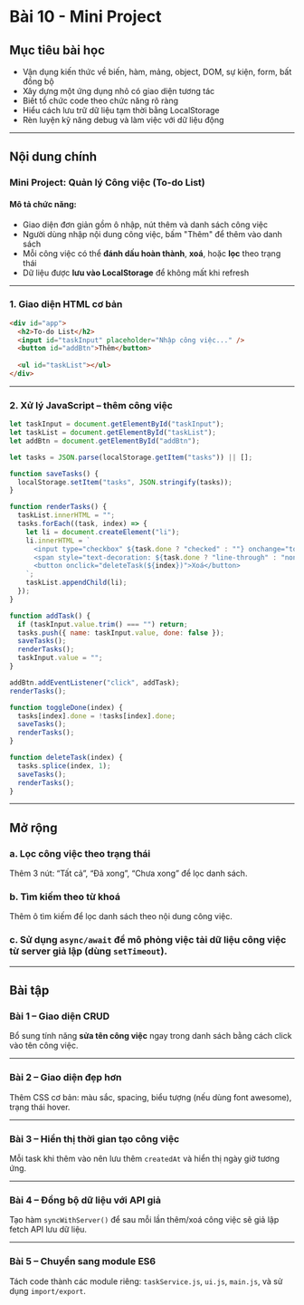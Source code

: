 ﻿# Bài 10 - Mini Project

## Mục tiêu bài học

* Vận dụng kiến thức về biến, hàm, mảng, object, DOM, sự kiện, form, bất đồng bộ
* Xây dựng một ứng dụng nhỏ có giao diện tương tác
* Biết tổ chức code theo chức năng rõ ràng
* Hiểu cách lưu trữ dữ liệu tạm thời bằng LocalStorage
* Rèn luyện kỹ năng debug và làm việc với dữ liệu động

---

## Nội dung chính

### Mini Project: Quản lý Công việc (To-do List)

#### Mô tả chức năng:

* Giao diện đơn giản gồm ô nhập, nút thêm và danh sách công việc
* Người dùng nhập nội dung công việc, bấm "Thêm" để thêm vào danh sách
* Mỗi công việc có thể **đánh dấu hoàn thành**, **xoá**, hoặc **lọc** theo trạng thái
* Dữ liệu được **lưu vào LocalStorage** để không mất khi refresh

---

### 1. Giao diện HTML cơ bản

```html
<div id="app">
  <h2>To-do List</h2>
  <input id="taskInput" placeholder="Nhập công việc..." />
  <button id="addBtn">Thêm</button>
  
  <ul id="taskList"></ul>
</div>
```

---

### 2. Xử lý JavaScript – thêm công việc

```js
let taskInput = document.getElementById("taskInput");
let taskList = document.getElementById("taskList");
let addBtn = document.getElementById("addBtn");

let tasks = JSON.parse(localStorage.getItem("tasks")) || [];

function saveTasks() {
  localStorage.setItem("tasks", JSON.stringify(tasks));
}

function renderTasks() {
  taskList.innerHTML = "";
  tasks.forEach((task, index) => {
    let li = document.createElement("li");
    li.innerHTML = `
      <input type="checkbox" ${task.done ? "checked" : ""} onchange="toggleDone(${index})">
      <span style="text-decoration: ${task.done ? "line-through" : "none"}">${task.name}</span>
      <button onclick="deleteTask(${index})">Xoá</button>
    `;
    taskList.appendChild(li);
  });
}

function addTask() {
  if (taskInput.value.trim() === "") return;
  tasks.push({ name: taskInput.value, done: false });
  saveTasks();
  renderTasks();
  taskInput.value = "";
}

addBtn.addEventListener("click", addTask);
renderTasks();

function toggleDone(index) {
  tasks[index].done = !tasks[index].done;
  saveTasks();
  renderTasks();
}

function deleteTask(index) {
  tasks.splice(index, 1);
  saveTasks();
  renderTasks();
}
```

---

## Mở rộng

### a. Lọc công việc theo trạng thái

Thêm 3 nút: “Tất cả”, “Đã xong”, “Chưa xong” để lọc danh sách.

### b. Tìm kiếm theo từ khoá

Thêm ô tìm kiếm để lọc danh sách theo nội dung công việc.

### c. Sử dụng `async/await` để mô phỏng việc tải dữ liệu công việc từ server giả lập (dùng `setTimeout`).

---

## Bài tập

### Bài 1 – Giao diện CRUD

Bổ sung tính năng **sửa tên công việc** ngay trong danh sách bằng cách click vào tên công việc.

---

### Bài 2 – Giao diện đẹp hơn

Thêm CSS cơ bản: màu sắc, spacing, biểu tượng (nếu dùng font awesome), trạng thái hover.

---

### Bài 3 – Hiển thị thời gian tạo công việc

Mỗi task khi thêm vào nên lưu thêm `createdAt` và hiển thị ngày giờ tương ứng.

---

### Bài 4 – Đồng bộ dữ liệu với API giả

Tạo hàm `syncWithServer()` để sau mỗi lần thêm/xoá công việc sẽ giả lập fetch API lưu dữ liệu.

---

### Bài 5 – Chuyển sang module ES6

Tách code thành các module riêng: `taskService.js`, `ui.js`, `main.js`, và sử dụng `import/export`.


